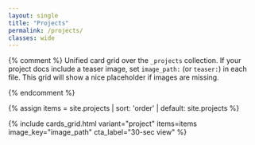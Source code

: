 ```yaml
---
layout: single
title: "Projects"
permalink: /projects/
classes: wide
---
```

<style>
.cards{
  --gap: 1rem;
  display: grid;
  gap: var(--gap);
  grid-template-columns: 1fr;  /* Single column = full width rows */
}

@media (min-width: 768px) {
  .cards{
    grid-template-columns: repeat(auto-fit, minmax(300px, 1fr));  /* Grid on larger screens */
  }
}

/* Narrow cards: stack so both CTAs are always visible */
@media (max-width: 420px){
  .card--project .card__footer .cta-row{ grid-template-columns: 1fr; }
}

</style>

{% comment %}
Unified card grid over the `_projects` collection.
If your project docs include a teaser image, set `image_path:` (or `teaser:`) in each file.
This grid will show a nice placeholder if images are missing.

{% endcomment %}

{% assign items = site.projects | sort: 'order' | default: site.projects %}

{% include cards_grid.html variant="project" items=items image_key="image_path" cta_label="30-sec view"  %}
